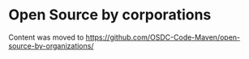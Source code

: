 # Open Source by corporations

Content was moved to https://github.com/OSDC-Code-Maven/open-source-by-organizations/
